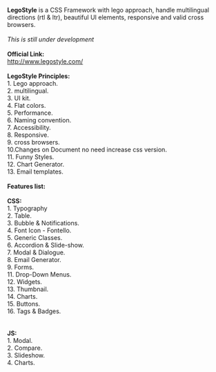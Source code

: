 <b>LegoStyle</b> is a CSS Framework with lego approach, handle multilingual directions (rtl & ltr), beautiful UI elements, responsive and valid cross browsers.<br /><br />
<i>This is still under development</i>
<br /><br /><b>Official Link:</b><br />http://www.legostyle.com/<br /><br /><b>LegoStyle Principles:</b><br />1. Lego approach.<br />2. multilingual.<br />3. UI kit.<br />4. Flat colors.<br />5. Performance.<br />6. Naming convention.<br />7. Accessibility.<br />8. Responsive.<br />9. cross browsers.<br />10.Changes on Document no need increase css version.<br />11. Funny Styles.<br />12. Chart Generator.<br />13. Email templates.<br /><br /><b>Features list:</b><br /><br /><b>CSS:</b><br />1. Typography<br />2. Table.<br />3. Bubble & Notifications.<br />4. Font Icon - Fontello.<br />5. Generic Classes.<br />6. Accordion & Slide-show.<br />7. Modal & Dialogue.<br />8. Email Generator.<br />9. Forms.<br />11. Drop-Down Menus.<br />12. Widgets.<br />13. Thumbnail.<br />14. Charts.<br />15. Buttons.<br />16. Tags & Badges. <br /><br /><br /><b>JS:</b><br />1. Modal.<br />2. Compare.<br />3. Slideshow.<br />4. Charts.